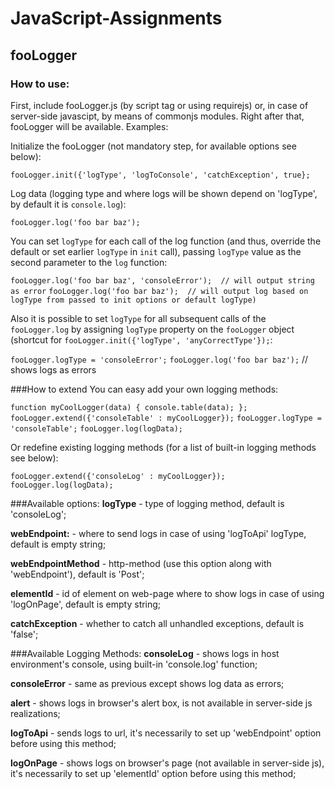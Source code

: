 # JavaScript-Assignments

## fooLogger
### How to use:
First, include fooLogger.js (by script tag or using requirejs) or, in case of server-side javascipt, by means of commonjs modules. Right after that, fooLogger will be available. Examples:

Initialize the fooLogger (not mandatory step, for available options see below):

`fooLogger.init({'logType', 'logToConsole', 'catchException', true};`

Log data (logging type and where logs will be shown depend on 'logType', by default it is `console.log`):

`fooLogger.log('foo bar baz');`

You can set `logType` for each call of the log function (and thus, override the default or set earlier `logType` in `init` call), passing `logType` value as the second parameter to the `log` function:

`fooLogger.log('foo bar baz', 'consoleError');  // will output string as error`
`fooLogger.log('foo bar baz');  // will output log based on logType from passed to init options or default logType)`

Also it is possible to set `logType` for all subsequent calls of the `fooLogger.log` by assigning `logType` property on the `fooLogger` object (shortcut for `fooLogger.init({'logType', 'anyCorrectType'});`:

`fooLogger.logType = 'consoleError';`
`fooLogger.log('foo bar baz');`   // shows logs as errors

###How to extend
You can easy add your own logging methods:

`function myCoolLogger(data) { console.table(data); };`
`fooLogger.extend({'consoleTable' : myCoolLogger});`
`fooLogger.logType = 'consoleTable';`
`fooLogger.log(logData);`

Or redefine existing logging methods (for a list of built-in logging methods see below):

`fooLogger.extend({'consoleLog' : myCoolLogger});`
`fooLogger.log(logData);`

###Available options:
  **logType** - type of logging method, default is 'consoleLog';

  **webEndpoint:** -  where to send logs in case of using 'logToApi' logType, default is empty string;

  **webEndpointMethod** - http-method (use this option along with 'webEndpoint'), default is 'Post';

  **elementId** - id of element on web-page where to show logs in case of using 'logOnPage', default is empty string;

  **catchException** - whether to catch all unhandled exceptions, default is 'false';

###Available Logging Methods:
  **consoleLog** - shows logs in host environment's console, using built-in 'console.log' function;

  **consoleError** - same as previous except shows log data as errors;

  **alert** - shows logs in browser's alert box, is not available in server-side js realizations;

  **logToApi** - sends logs to url, it's necessarily to set up 'webEndpoint' option before using this method;

  **logOnPage** - shows logs on browser's page (not available in server-side js), it's necessarily to set up 'elementId' option before using this method;

